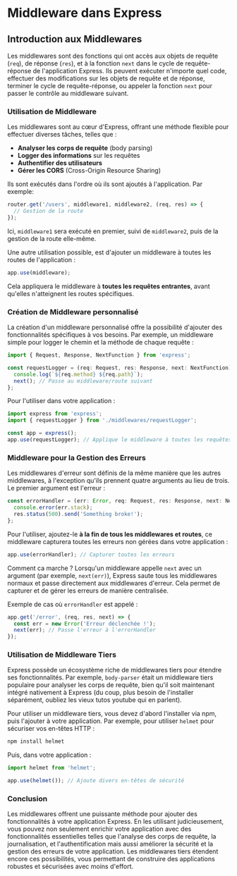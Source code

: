 # Middleware dans Express

## Introduction aux Middlewares

Les middlewares sont des fonctions qui ont accès aux objets de requête (`req`), de réponse (`res`), et à la fonction `next` dans le cycle de requête-réponse de l'application Express. Ils peuvent exécuter n'importe quel code, effectuer des modifications sur les objets de requête et de réponse, terminer le cycle de requête-réponse, ou appeler la fonction `next` pour passer le contrôle au middleware suivant.

### Utilisation de Middleware

Les middlewares sont au cœur d'Express, offrant une méthode flexible pour effectuer diverses tâches, telles que :

- **Analyser les corps de requête** (body parsing)
- **Logger des informations** sur les requêtes
- **Authentifier des utilisateurs**
- **Gérer les CORS** (Cross-Origin Resource Sharing)

Ils sont exécutés dans l'ordre où ils sont ajoutés à l'application. Par exemple:

```ts
router.get('/users', middleware1, middleware2, (req, res) => {
  // Gestion de la route
});
```

Ici, `middleware1` sera exécuté en premier, suivi de `middleware2`, puis de la gestion de la route elle-même.

Une autre utilisation possible, est d'ajouter un middleware à toutes les routes de l'application :

```ts
app.use(middleware);
```

Cela appliquera le middleware à **toutes les requêtes entrantes**, avant qu'elles n'atteignent les routes spécifiques.

### Création de Middleware personnalisé

La création d'un middleware personnalisé offre la possibilité d'ajouter des fonctionnalités spécifiques à vos besoins. Par exemple, un middleware simple pour logger le chemin et la méthode de chaque requête :

```ts
import { Request, Response, NextFunction } from 'express';

const requestLogger = (req: Request, res: Response, next: NextFunction) => {
  console.log(`${req.method} ${req.path}`);
  next(); // Passe au middleware/route suivant
};
```

Pour l'utiliser dans votre application :

```ts
import express from 'express';
import { requestLogger } from './middlewares/requestLogger';

const app = express();
app.use(requestLogger); // Applique le middleware à toutes les requêtes
```

### Middleware pour la Gestion des Erreurs

Les middlewares d'erreur sont définis de la même manière que les autres middlewares, à l'exception qu'ils prennent quatre arguments au lieu de trois. Le premier argument est l'erreur :

```ts
const errorHandler = (err: Error, req: Request, res: Response, next: NextFunction) => {
  console.error(err.stack);
  res.status(500).send('Something broke!');
};
```

Pour l'utiliser, ajoutez-le **à la fin de tous les middlewares et routes**, ce middleware capturera toutes les erreurs non gérées dans votre application :

```ts
app.use(errorHandler); // Capturer toutes les erreurs
```

Comment ca marche ? Lorsqu'un middleware appelle `next` avec un argument (par exemple, `next(err)`), Express saute tous les middlewares normaux et passe directement aux middlewares d'erreur. Cela permet de capturer et de gérer les erreurs de manière centralisée.

Exemple de cas où `errorHandler` est appelé :

```ts
app.get('/error', (req, res, next) => {
  const err = new Error('Erreur déclenchée !');
  next(err); // Passe l'erreur à l'errorHandler
});
```

### Utilisation de Middleware Tiers

Express possède un écosystème riche de middlewares tiers pour étendre ses fonctionnalités. Par exemple, `body-parser` était un middleware tiers populaire pour analyser les corps de requête, bien qu'il soit maintenant intégré nativement à Express (du coup, plus besoin de l'installer séparément, oubliez les vieux tutos youtube qui en parlent).

Pour utiliser un middleware tiers, vous devez d'abord l'installer via npm, puis l'ajouter à votre application. Par exemple, pour utiliser `helmet` pour sécuriser vos en-têtes HTTP :

```bash
npm install helmet
```

Puis, dans votre application :

```ts
import helmet from 'helmet';

app.use(helmet()); // Ajoute divers en-têtes de sécurité
```

### Conclusion

Les middlewares offrent une puissante méthode pour ajouter des fonctionnalités à votre application Express. En les utilisant judicieusement, vous pouvez non seulement enrichir votre application avec des fonctionnalités essentielles telles que l'analyse des corps de requête, la journalisation, et l'authentification mais aussi améliorer la sécurité et la gestion des erreurs de votre application. Les middlewares tiers étendent encore ces possibilités, vous permettant de construire des applications robustes et sécurisées avec moins d'effort.
